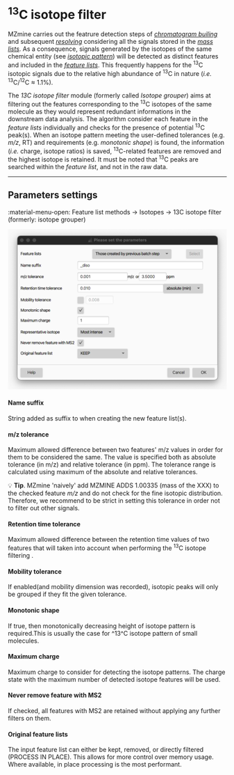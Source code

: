 # <sup>13</sup>C isotope filter 

MZmine carries out the featrure detection steps of [_chromatogram builing_](../featdet_adap_chromatogram_builder/adap-chromatogram-builder.md) and subsequent [_resolving_](../featdet_resolver_local_minimum/local-minimum-resolver.md) considering all the signals stored in the [_mass lists_](../../terminology/general-terminology.md#mass-list). As a consequence, signals generated by the isotopes of the same chemical entity (see [_isotopic pattern_](../../terminology/general-terminology.md#isotopic-pattern)) will be detected as distinct features and included in the [_feature lists_](../../terminology/general-terminology.md#feature-list). This frequently happens for the <sup>13</sup>C isotopic signals due to the relative high abundance of <sup>13</sup>C in nature (_i.e._ <sup>13</sup>C/<sup>12</sup>C ≈ 1.1%).

The _13C isotope filter_ module (formerly called _Isotope grouper_) aims at filtering out the features corresponding to the <sup>13</sup>C isotopes of the same molecule as they would represent redundant informations in the downstream data analysis. The algorithm consider each feature in the _feature lists_ individually and checks for the presence of potential <sup>13</sup>C peak(s). When an isotope pattern meeting the user-defined tolerances (e.g. _m/z_, RT) and requirements (e.g. _monotonic shape_) is found, the information (_i.e._ charge, isotope ratios) is saved, <sup>13</sup>C-related features are removed and the highest isotope is retained. It must be noted that <sup>13</sup>C peaks are searched within the _feature list_, and not in the raw data.

---
## **Parameters settings**
:material-menu-open: Feature list methods → Isotopes → 13C isotope filter (formerly: isotope grouper)

![](isotope-filter.png)


#### **Name suffix**
String added as suffix to when creating the new feature list(s).

#### **m/z tolerance**
Maximum allowed difference between two features' m/z values in order for them to be considered the same. The value is specified both as absolute tolerance (in m/z) and relative tolerance (in ppm). The tolerance range is calculated using maximum of the absolute and relative tolerances.

💡 **Tip**. MZmine 'naively' add MZMINE ADDS 1.00335 (mass of the XXX) to the checked feature _m/z_ and do not check for the fine isotopic distribution. Therefore, we recommend to be strict in setting this tolerance in order not to filter out other signals. 

#### **Retention time tolerance**
Maximum allowed difference between the retention time values of two features that will taken into account when performing the <sup>13</sup>C isotope filtering .

#### **Mobility tolerance**
If enabled(and mobility dimension was recorded), isotopic peaks will only be grouped if they fit the given tolerance.

#### **Monotonic shape**
If true, then monotonically decreasing height of isotope pattern is required.This is usually the case for ^13^C isotope pattern of small molecules.

#### **Maximum charge**
Maximum charge to consider for detecting the isotope patterns. The charge state with the maximum number of detected isotope features will be used.

#### **Never remove feature with MS2**
If checked, all features with MS2 are retained without applying any further filters on them. 

#### **Original feature lists**
The input feature list can either be kept, removed, or directly filtered (PROCESS IN PLACE). This allows for more control over memory usage. Where available, in place processing is the most performant.
